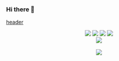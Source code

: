 ### Hi there 👋

<!--
**wnstj7788/wnstj7788** is a ✨ _special_ ✨ repository because its `README.md` (this file) appears on your GitHub profile.

Here are some ideas to get you started:

- 🔭 I’m currently working on ...
- 🌱 I’m currently learning ...
- 👯 I’m looking to collaborate on ...
- 🤔 I’m looking for help with ...
- 💬 Ask me about ...
- 📫 How to reach me: ...
- 😄 Pronouns: ...
- ⚡ Fun fact: ...
-->

[header](https://capsule-render.vercel.app/api?type=wave&color=auto&height=300&section=header&text=capsule%20render&fontSize=90)


<div align="center">
	<img src="https://img.shields.io/badge/Java-007396?style=flat&logo=Java&logoColor=white" />
	<img src="https://img.shields.io/badge/HTML5-E34F26?style=flat&logo=HTML&logoColor=white" />
	<img src="https://img.shields.io/badge/CSS3-1572B6?style=flat&logo=CSS3&logoColor=white" />
	<img src="https://img.shields.io/badge/pyhton-1572B6?style=flat&logo=Pyhton&logoColor=white" /> 
</div>

<div align="center">
	<img src="https://github-readme-stats.vercel.app/api/top-langs/?username=wnstj7788&layout=compact"><br><br>
	<img src="https://github-readme-stats.vercel.app/api?username=wnstj7788&show_icons=true">
</div>
